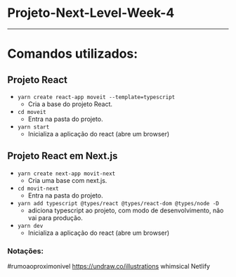 # Projeto-Next-Level-Week-4
 
---

# Comandos utilizados:

## Projeto React
* ``yarn create react-app moveit --template=typescript``
    * Cria a base do projeto React.
* ``cd moveit``
    * Entra na pasta do projeto. 
* ``yarn start``
    * Inicializa a aplicação do react (abre um browser)

## Projeto React em Next.js
* ``yarn create next-app movit-next``
    * Cria uma base com next.js.
* ``cd movit-next``
    * Entra na pasta do projeto.
* ``yarn add typescript @types/react @types/react-dom @types/node -D``
    * adiciona typescript ao projeto, com modo de desenvolvimento, não vai para produção.
* ``yarn dev``
    * Inicializa a aplicação do react (abre um browser)


### Notações:

#rumoaoproximonivel
https://undraw.co/illustrations
whimsical
Netlify 